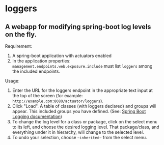 # loggers
## A webapp for modifying spring-boot log levels on the fly.

Requirement:
1. A spring-boot application with actuators enabled
2. In the application properties: `management.endpoints.web.exposure.include` must list `loggers` among the included endpoints.

Usage:
1. Enter the URL for the loggers endpoint in the appropriate text input at the
   top of the screen (for example: `http://example.com:8080/actuator/loggers`). 
2. Click "Load". A table of classes (with loggers declared) and groups will appear.
   This included groups you have defined. (See: [Spring Boot Logging documentation](https://docs.spring.io/spring-boot/reference/features/logging.html#features.logging.log-groups))
3. To change the log level for a class or package, click on the select menu to its left, and choose the
   desired logging level. That package/class, and everything under it in hierarchy, will change to the
   selected level.
4. To undo your selection, choose `~inherited~` from the select menu.
